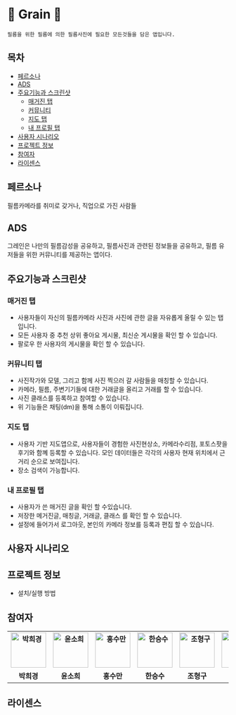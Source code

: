# 📸 Grain 📸
```
필름을 위한 필름에 의한 필름사진에 필요한 모든것들을 담은 앱입니다.
```
## 목차

- [페르소나](#페르소나)
- [ADS](#ADS)
- [주요기능과 스크린샷](#주요기능과-스크린샷)
    - [매거진 탭](#매거진-탭)
    - [커뮤니티](#커뮤니티-탭)
    - [지도 탭](#지도-탭)
    - [내 프로필 탭](#내-프로필-탭)
- [사용자 시나리오](#사용자-시나리오)
- [프로젝트 정보](#프로젝트-정보) 
- [참여자](#참여자)
- [라이센스](#라이센스) 

## 페르소나
필름카메라를 취미로 갖거나, 직업으로 가진 사람들

## ADS
 그레인은 나만의 필름감성을 공유하고, 필름사진과 관련된 정보들을 공유하고, 필름 유저들을 위한 커뮤니티를 제공하는 앱이다.  


## 주요기능과 스크린샷
### 매거진 탭

- 사용자들이 자신의 필름카메라 사진과 사진에 관한 글을 자유롭게 올릴 수 있는 탭입니다.
- 모든 사용자 중 추천 상위 좋아요 게시물, 최신순 게시물을 확인 할 수 있습니다.
- 팔로우 한 사용자의 게시물을 확인 할 수 있습니다. 

### 커뮤니티 탭

- 사진작가와 모델, 그리고 함께 사진 찍으러 갈 사람들을 매칭할 수 있습니다.
- 카메라, 필름, 주변기기들에 대한 거래글을 올리고 거래를 할 수 있습니다.
- 사진 클래스를 등록하고 참여할 수 있습니다.
- 위 기능들은 채팅(dm)을 통해 소통이 이뤄집니다.

### 지도 탭

- 사용자 기반 지도앱으로, 사용자들이 경험한 사진현상소, 카메라수리점, 포토스팟을 후기와 함꼐 등록할 수 있습니다.  모인 데이터들은 각각의 사용자 현재 위치에서 근거리 순으로 보여집니다.
- 장소 검색이 가능합니다.

### 내 프로필 탭

- 사용자가 쓴 매거진 글을 확인 할 수있습니다.
- 저장한 메거진글, 매칭글, 거래글, 클래스 를 확인 할 수 있습니다.
- 설정에 들어가서 로그아웃, 본인의 카메라 정보를 등록과 편집 할 수 있습니다.
## 사용자 시나리오
## 프로젝트 정보
- 설치/실행 방법

## 참여자
<div align="center">
<table style="font-weight : bold">
<tr>
<td align="center">
<a href="https://github.com/kyungeee">                 
<img alt="박희경" src="https://avatars.githubusercontent.com/kyungeee" width="80" />            
</a>
</td>
<td align="center">
<a href="https://github.com/sohee120">                 
<img alt="윤소희" src="https://avatars.githubusercontent.com/sohee120" width="80" />            
</a>
</td>
<td align="center">
<a href="https://github.com/suman0204">                 
<img alt="홍수만" src="https://avatars.githubusercontent.com/u/18048754?v=4" width="80" />            
</a>
</td>
<td align="center">
<a href="https://github.com/xngsoo96">                 
<img alt="한승수" src="https://avatars.githubusercontent.com/u/113982605?v=4" width="80" />            
</a>
</td>
<td align="center">
<a href="https://github.com/cho407">                 
<img alt="조형구" src="https://avatars.githubusercontent.com/cho407" width="80" />            
</a>
</td>
<td align="center">
<a href="https://github.com/jeonghoonji">                 
<img alt="지정훈" src="https://avatars.githubusercontent.com/u/73868968?v=4" width="80" /
</tr>
<tr>
<td align="center">박희경</td>
<td align="center">윤소희</td>
<td align="center">홍수만</td>
<td align="center">한승수</td>
<td align="center">조형구</td>
<td align="center">지정훈</td>
</tr>
</table>
</div>

## 라이센스

